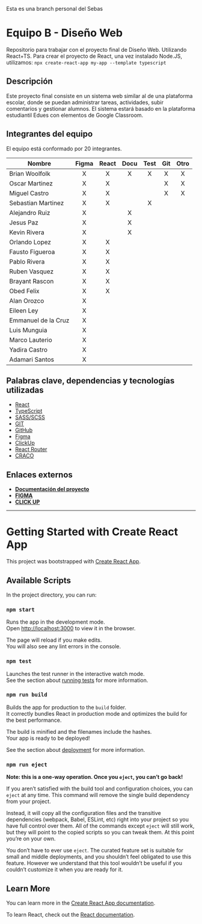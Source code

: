Esta es una branch personal del Sebas

# Equipo B - Diseño Web
Repositorio para trabajar con el proyecto final de Diseño Web. Utilizando React+TS.
Para crear el proyecto de React, una vez instalado Node.JS, utilizamos:
`npx create-react-app my-app --template typescript`

## Descripción
Este proyecto final consiste en un sistema web similar al de una plataforma escolar, donde se puedan administrar tareas, actividades, subir comentarios y gestionar alumnos. El sistema estará basado en la plataforma estudiantil Edues con elementos de Google Classroom.

## Integrantes del equipo
El equipo está conformado por 20 integrantes.

| **Nombre**          | **Figma** | **React** | **Docu** | **Test** | **Git** | **Otro** |
|---------------------|:---------:|:---------:|:--------:|:--------:|:-------:|:--------:|
| Brian Woolfolk      |     X     |     X     |     X    |     X    |    X    |     X    |
| Oscar Martinez      |     X     |     X     |          |          |    X    |     X    |
| Miguel Castro       |     X     |     X     |          |          |    X    |     X    |
| Sebastian Martinez  |     X     |     X     |          |     X    |         |          |
| Alejandro Ruiz      |     X     |           |     X    |          |         |          |
| Jesus Paz           |     X     |           |     X    |          |         |          |
| Kevin Rivera        |     X     |           |     X    |          |         |          |
| Orlando Lopez       |     X     |     X     |          |          |         |          |
| Fausto Figueroa     |     X     |     X     |          |          |         |          |
| Pablo Rivera        |     X     |     X     |          |          |         |          |
| Ruben Vasquez       |     X     |     X     |          |          |         |          |
| Brayant Rascon      |     X     |     X     |          |          |         |          |
| Obed Felix          |     X     |     X     |          |          |         |          |
| Alan Orozco         |     X     |           |          |          |         |          |
| Eileen Ley          |     X     |           |          |          |         |          |
| Emmanuel de la Cruz |     X     |           |          |          |         |          |
| Luis Munguia        |     X     |           |          |          |         |          |
| Marco Lauterio      |     X     |           |          |          |         |          |
| Yadira Castro       |     X     |           |          |          |         |          |
| Adamari Santos      |     X     |           |          |          |         |          |

## Palabras clave, dependencias y tecnologías utilizadas
- [React](https://react.dev/)
- [TypeScript](https://www.typescriptlang.org/)
- [SASS/SCSS](https://sass-lang.com/)
- [GIT](https://git-scm.com/doc)
- [GitHub](https://docs.github.com/en)
- [Figma](https://help.figma.com/hc/en-us)
- [ClickUp](https://help.clickup.com/hc/en-us)
- [React Router](https://reactrouter.com/en/main)
- [CRACO](https://craco.js.org/)

## Enlaces externos
- [**Documentación del proyecto**](https://docs.google.com/document/d/1gHKUGuNCO_haa5oD8pjlm1nHK45DR5sbnpUwQ0AeS6s/edit?usp=sharing)
- [**FIGMA**](https://www.figma.com/file/qWfPJFdUzzC0gcXGkih15u/Layout-Proyecto?type=design&t=cshkZ8ztNODoNzIV-6)
- [**CLICK UP**](https://app.clickup.com/9011054143/v/s/90110161979)

-----------------------------------------------------------------------------------------------------

# Getting Started with Create React App

This project was bootstrapped with [Create React App](https://github.com/facebook/create-react-app).

## Available Scripts

In the project directory, you can run:

### `npm start`

Runs the app in the development mode.\
Open [http://localhost:3000](http://localhost:3000) to view it in the browser.

The page will reload if you make edits.\
You will also see any lint errors in the console.

### `npm test`

Launches the test runner in the interactive watch mode.\
See the section about [running tests](https://facebook.github.io/create-react-app/docs/running-tests) for more information.

### `npm run build`

Builds the app for production to the `build` folder.\
It correctly bundles React in production mode and optimizes the build for the best performance.

The build is minified and the filenames include the hashes.\
Your app is ready to be deployed!

See the section about [deployment](https://facebook.github.io/create-react-app/docs/deployment) for more information.

### `npm run eject`

**Note: this is a one-way operation. Once you `eject`, you can’t go back!**

If you aren’t satisfied with the build tool and configuration choices, you can `eject` at any time. This command will remove the single build dependency from your project.

Instead, it will copy all the configuration files and the transitive dependencies (webpack, Babel, ESLint, etc) right into your project so you have full control over them. All of the commands except `eject` will still work, but they will point to the copied scripts so you can tweak them. At this point you’re on your own.

You don’t have to ever use `eject`. The curated feature set is suitable for small and middle deployments, and you shouldn’t feel obligated to use this feature. However we understand that this tool wouldn’t be useful if you couldn’t customize it when you are ready for it.

## Learn More

You can learn more in the [Create React App documentation](https://facebook.github.io/create-react-app/docs/getting-started).

To learn React, check out the [React documentation](https://reactjs.org/).
